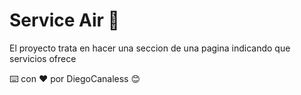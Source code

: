 # Service Air 🚀
El proyecto trata en hacer una seccion de una pagina indicando que servicios ofrece

⌨️ con ❤️ por DiegoCanaless 😊

 
